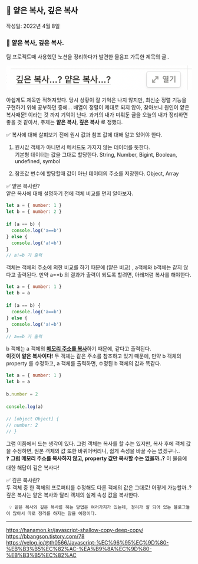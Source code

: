 ## 🚀 얕은 복사, 깊은 복사

작성일: 2022년 4월 8일

### 📌 얕은 복사, 깊은 복사.<br />

팀 프로젝트때 사용했던 노션을 정리하다가 발견한 물음표 가득한 제목의 글..<br />

![default](../imgs/copy.png)

아쉽게도 제목만 적혀져있다. 당시 상황이 잘 기억은 나지 않지만, 최신순 정렬 기능을 구현하기 위해 공부하던 중에... 배열이 정렬이 제대로 되지 않아, 찾아보니 원인이 얕은 복사때문! 이라는 것 까지 기억이 난다. 과거의 내가 미뤄둔 글을 오늘의 내가 정리하면 좋을 것 같아서, 주제는 **얕은 복사, 깊은 복사** 로 정했다.

✅ 복사에 대해 살펴보기 전에 원시 값과 참조 값에 대해 알고 있어야 한다.

1.  원시값
    객체가 아니면서 메서드도 가지지 않는 데이터를 뜻한다.  
     기본형 데이터는 값을 그대로 할당한다.
    String, Number, Bigint, Boolean, undefined, symbol

2.  참조값
    변수에 할당할때 값이 아닌 데이터의 주소를 저장한다.
    Object, Array

✅ 얕은 복사란?  
 얕은 복사에 대해 설명하기 전에 객체 비교를 먼저 알아보자.

```js
let a = { number: 1 }
let b = { number: 2 }

if (a == b) {
  console.log('a==b')
} else {
  console.log('a!=b')
}
// a!=b 가 출력
```

객체는 객체의 주소에 의한 비교를 하기 때문에 (얕은 비교) , a객체와 b객체는 같지 않다고 출력된다. 만약 a==b 의 결과가 출력이 되도록 할려면, 아래처럼 복사를 해야한다.

```js
let a = { number: 1 }
let b = a

if (a == b) {
  console.log('a==b')
} else {
  console.log('a!=b')
}
// a==b 가 출력
```

b 객체는 a 객체의 <u>**메모리 주소를 복사**</u>하기 때문에, 같다고 출력된다.  
 **이것이 얕은 복사이다!** 두 객체는 같은 주소를 참조하고 있기 때문에, 만약 b 객체의 property 를 수정하고, a 객체를 출력하면, 수정된 b 객체의 값과 똑같다.

```js
let a = { number: 1 }
let b = a

b.number = 2

console.log(a)

// [object Object] {
// number: 2
// }
```

그럼 이쯤에서 드는 생각이 있다. 그럼 객체는 복사를 할 수는 있지만, 복사 후에 객체 값을 수정하면, 원본 객체의 값 또한 바뀌어버리니, 쉽게 속성을 바꿀 수는 없겠구나..  
❓ **그럼 메모리 주소를 복사하지 않고, property 값만 복사할 수는 없을까..?**
이 물음에 대한 해답이 깊은 복사다!

✅ 깊은 복사란?  
두 객체 중 한 객체의 프로퍼티를 수정해도 다른 객체의 값은 그대로! 어떻게 가능할까..?  
깊은 복사는 얕은 복사와 달리 객체의 실제 속성 값을 복사한다.

     💡 얕은 복사와 깊은 복사를 하는 방법은 여러가지가 있는데, 정리가 잘 되어 있는 블로그들이 많아서 따로 정리를 하지는 않을 예정이다.

---

https://hanamon.kr/javascript-shallow-copy-deep-copy/ <br />
https://bbangson.tistory.com/78 <br />
https://velog.io/@th0566/Javascript-%EC%96%95%EC%9D%80-%EB%B3%B5%EC%82%AC-%EA%B9%8A%EC%9D%80-%EB%B3%B5%EC%82%AC
